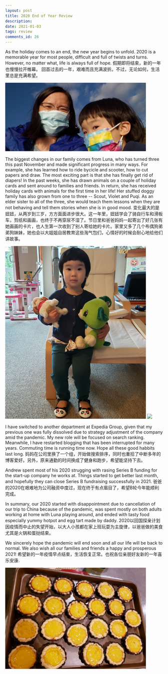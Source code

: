 ```yaml
---
layout: post
title: 2020 End of Year Review
description:  
date: 2021-01-03
tags: review
comments_id: 26
---
```


As the holiday comes to an end, the new year begins to unfold. 2020 is a memorable year for most people,  difficult and full of twists and turns. However, no matter what, life is always full of hope.
假期即将结束，新的一年也慢慢拉开帷幕。
回首过去的一年，艰难而且充满波折。不过，无论如何，生活里总是充满希望。

[<img src="/assets/20201030_163704.jpg" width="450"/>](/assets/20201030_163704.jpg)

The biggest changes in our family comes from Luna, who has turned three this past November and made significant progress in many ways. For example, she has learned how to ride bycicle and scooter, how to cut papers and draw. The most exciting part is that she has finally get rid of diapers! In the past weeks, she has drawn animals on a couple of holiday cards and sent around to families and friends. In return, she has received holiday cards with animals for the first time in her life! Her stuffed doggy family has also grown from one to three -- Scout, Violet and Puqi. As an elder sister to all of the three, she would teach them lessons when they are not behaving and tell them stories when she is in good mood. 
变化最大的是妞妞，从两岁到三岁，方方面面进步很大。这一年里，妞妞学会了骑自行车和滑板车，剪纸和画画，也终于不再穿尿不湿了。节日里和爸爸妈妈一起寄出了好几张有她画画的卡片，也人生第一次收到了别人寄给她的卡片。家里又多了几个布偶狗弟弟狗妹妹，她也会以大姐姐自居教育这些淘气包们，心情好的时候会耐心地给他们讲故事。

[<img src="/assets/20210103_110408.jpg" width="450"/>](/assets/20210103_110408.jpg)
[<img src="/assets/20201129_112418.jpg" width="450"/>](/assets/20201129_112418.jpg)

I have switched to another department at Expedia Group, given that my previous one was fully dissolved due to strategy adjustment of the company amid the pandemic. My new role will be focused on search ranking. Meanwhile, I have restarted blogging that has been interrupted for many years. Commuting time is running time now. Hope all these good habbits last long.
妈妈在公司里换了一个组，开始做搜索排序，同时也重拾了中断多年的博客爱好。另外，原来通勤的时间换成了健身和跑步，希望能坚持下去。

Andrew spent most of his 2020 strugging with rasing Series B funding for the start-up company he works at. Things started to get better last month, and hopefully they can close Series B fundraising successfully in 2021.
爸爸的2020在艰难地为公司融资中度过，现在终于有点眉目了，希望B轮今年能顺利完成。

In summary, our 2020 started with disappointment due to cancellation of our trip to China because of the pandemic, was spent mostly on both adults working at home with Luna playing around, and ended with tasty food especially yummy hotpot and egg tart made by daddy.
2020以回国探亲计划因疫情而中止的失望开始，以大人小孩都在家上班玩耍为主旋律，以爸爸做的美食尤其是火锅和蛋挞结束。

We sincerely hope the pandemic will end soon and all our life will be back to normal. We also wish all our families and friends a happy and prosperous 2021!
希望新的一年疫情早点结束，生活恢复正常。也祝各位亲朋好友新的一年喜乐安康.

[<img src="/assets/20201225_185719.jpg" width="450"/>](/assets/20201225_185719.jpg)